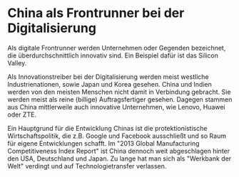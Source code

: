 # China als Frontrunner bei der Digitalisierung

Als digitale Frontrunner werden Unternehmen oder Gegenden bezeichnet,
die überdurchschnittlich innovativ sind. Ein Beispiel dafür ist das Silicon Valley.

Als Innovationstreiber bei der Digitalisierung werden meist westliche Industrienationen,
sowie Japan und Korea gesehen. China und Indien werden von den meisten Menschen nicht damit in Verbindung gebracht.
Sie werden meist als reine (billige) Auftragsfertiger gesehen.
Dagegen stammen aus China mittlerweile auch innovative Unternehmen, wie Lenovo, Huawei oder ZTE.

Ein Hauptgrund für die Entwicklung Chinas ist die protektionistische Wirtschaftspolitik,
die z.B. Google und Facebook ausschließt und so Raum für eigene Entwicklungen schafft.
Im "2013 Global Manufacturing Competitiveness Index Report" ist China dennoch weit abgeschlagen
hinter den USA, Deutschland und Japan. Zu lange hat man sich als "Werkbank der Welt" verdingt
und auf Technologietransfer verlassen.
